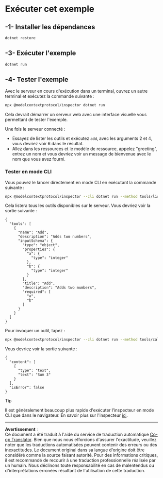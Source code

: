 <!--
CO_OP_TRANSLATOR_METADATA:
{
  "original_hash": "92af35e8c34923031f3d228dffad9ebb",
  "translation_date": "2025-09-03T15:54:49+00:00",
  "source_file": "03-GettingStarted/01-first-server/solution/dotnet/README.md",
  "language_code": "fr"
}
-->
# Exécuter cet exemple

## -1- Installer les dépendances

```bash
dotnet restore
```

## -3- Exécuter l'exemple

```bash
dotnet run
```

## -4- Tester l'exemple

Avec le serveur en cours d'exécution dans un terminal, ouvrez un autre terminal et exécutez la commande suivante :

```bash
npx @modelcontextprotocol/inspector dotnet run
```

Cela devrait démarrer un serveur web avec une interface visuelle vous permettant de tester l'exemple.

Une fois le serveur connecté :

- Essayez de lister les outils et exécutez `add`, avec les arguments 2 et 4, vous devriez voir 6 dans le résultat.
- Allez dans les ressources et le modèle de ressource, appelez "greeting", entrez un nom et vous devriez voir un message de bienvenue avec le nom que vous avez fourni.

### Tester en mode CLI

Vous pouvez le lancer directement en mode CLI en exécutant la commande suivante :

```bash
npx @modelcontextprotocol/inspector --cli dotnet run --method tools/list
```

Cela listera tous les outils disponibles sur le serveur. Vous devriez voir la sortie suivante :

```text
{
  "tools": [
    {
      "name": "Add",
      "description": "Adds two numbers",
      "inputSchema": {
        "type": "object",
        "properties": {
          "a": {
            "type": "integer"
          },
          "b": {
            "type": "integer"
          }
        },
        "title": "Add",
        "description": "Adds two numbers",
        "required": [
          "a",
          "b"
        ]
      }
    }
  ]
}
```

Pour invoquer un outil, tapez :

```bash
npx @modelcontextprotocol/inspector --cli dotnet run --method tools/call --tool-name Add --tool-arg a=1 --tool-arg b=2
```

Vous devriez voir la sortie suivante :

```text
{
  "content": [
    {
      "type": "text",
      "text": "Sum 3"
    }
  ],
  "isError": false
}
```

> [!TIP]
> Il est généralement beaucoup plus rapide d'exécuter l'inspecteur en mode CLI que dans le navigateur.
> En savoir plus sur l'inspecteur [ici](https://github.com/modelcontextprotocol/inspector).

---

**Avertissement** :  
Ce document a été traduit à l'aide du service de traduction automatique [Co-op Translator](https://github.com/Azure/co-op-translator). Bien que nous nous efforcions d'assurer l'exactitude, veuillez noter que les traductions automatisées peuvent contenir des erreurs ou des inexactitudes. Le document original dans sa langue d'origine doit être considéré comme la source faisant autorité. Pour des informations critiques, il est recommandé de recourir à une traduction professionnelle réalisée par un humain. Nous déclinons toute responsabilité en cas de malentendus ou d'interprétations erronées résultant de l'utilisation de cette traduction.